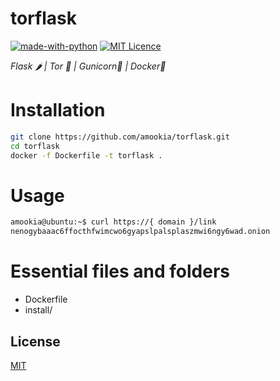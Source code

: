 # torflask
[![made-with-python](https://img.shields.io/badge/Made%20with-Python-1f425f.svg)](https://www.python.org/)
[![MIT Licence](https://badges.frapsoft.com/os/mit/mit.png?v=103)](https://opensource.org/licenses/mit-license.php)

*Flask 🌶️ | Tor 🧅 | Gunicorn🦄  | Docker🐳*

# Installation
```bash
git clone https://github.com/amookia/torflask.git
cd torflask
docker -f Dockerfile -t torflask .
```

# Usage
```bash
amookia@ubuntu:~$ curl https://{ domain }/link
nenogybaaac6ffocthfwimcwo6gyapslpalsplaszmwi6ngy6wad.onion
```

# Essential files and folders
* Dockerfile
* install/


## License
[MIT](https://choosealicense.com/licenses/mit/)

